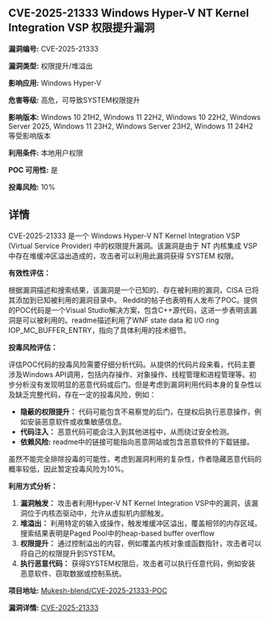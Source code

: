 ## CVE-2025-21333 Windows Hyper-V NT Kernel Integration VSP 权限提升漏洞

**漏洞编号:** CVE-2025-21333

**漏洞类型:** 权限提升/堆溢出

**影响应用:** Windows Hyper-V

**危害等级:** 高危，可导致SYSTEM权限提升

**影响版本:** Windows 10 21H2, Windows 11 22H2, Windows 10 22H2, Windows Server 2025, Windows 11 23H2, Windows Server 23H2, Windows 11 24H2 等受影响版本

**利用条件:** 本地用户权限

**POC 可用性:** 是

**投毒风险:** 10%

## 详情

CVE-2025-21333 是一个 Windows Hyper-V NT Kernel Integration VSP (Virtual Service Provider) 中的权限提升漏洞。该漏洞是由于 NT 内核集成 VSP 中存在堆缓冲区溢出造成的，攻击者可以利用此漏洞获得 SYSTEM 权限。

**有效性评估：**

根据漏洞描述和搜索结果，该漏洞是一个已知的、存在被利用的漏洞，CISA 已将其添加到已知被利用的漏洞目录中。 Reddit的帖子也表明有人发布了POC。提供的POC代码是一个Visual Studio解决方案，包含C++源代码，这进一步表明该漏洞是可以被利用的。readme描述利用了WNF state data 和 I/O ring IOP_MC_BUFFER_ENTRY，指向了具体利用的技术细节。

**投毒风险评估：**

评估POC代码的投毒风险需要仔细分析代码。从提供的代码片段来看，代码主要涉及Windows API调用，包括内存操作、对象操作、线程管理和进程管理等。初步分析没有发现明显的恶意代码或后门。但是考虑到漏洞利用代码本身的复杂性以及缺乏完整代码，存在一定的投毒风险，例如：

*   **隐蔽的权限提升：** 代码可能包含不易察觉的后门，在提权后执行恶意操作，例如安装恶意软件或收集敏感信息。
*   **代码注入：** 恶意代码可能会注入到其他进程中，从而绕过安全检测。
* **依赖风险:** readme中的链接可能指向恶意网站或包含恶意软件的下载链接。

虽然不能完全排除投毒的可能性，考虑到漏洞利用的复杂性，作者隐藏恶意代码的概率较低，因此暂定投毒风险为10%。

**利用方式分析：**

1.  **漏洞触发：** 攻击者利用Hyper-V NT Kernel Integration VSP中的漏洞，该漏洞位于内核态驱动中，允许从虚拟机内部触发。
2.  **堆溢出：** 利用特定的输入或操作，触发堆缓冲区溢出，覆盖相邻的内存区域。搜索结果表明是Paged Pool中的heap-based buffer overflow
3.  **权限提升：** 通过控制溢出的内容，例如覆盖内核对象或函数指针，攻击者可以将自己的权限提升到SYSTEM。
4.  **执行恶意代码：** 获得SYSTEM权限后，攻击者可以执行任意代码，例如安装恶意软件、窃取数据或控制系统。

**项目地址:** [Mukesh-blend/CVE-2025-21333-POC](https://github.com/Mukesh-blend/CVE-2025-21333-POC)

**漏洞详情:** [CVE-2025-21333](https://nvd.nist.gov/vuln/detail/CVE-2025-21333)
